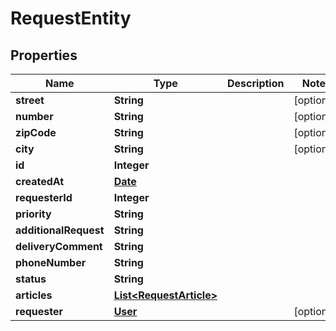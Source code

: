 

# RequestEntity

## Properties

Name | Type | Description | Notes
------------ | ------------- | ------------- | -------------
**street** | **String** |  |  [optional]
**number** | **String** |  |  [optional]
**zipCode** | **String** |  |  [optional]
**city** | **String** |  |  [optional]
**id** | **Integer** |  | 
**createdAt** | [**Date**](Date.md) |  | 
**requesterId** | **Integer** |  | 
**priority** | **String** |  | 
**additionalRequest** | **String** |  | 
**deliveryComment** | **String** |  | 
**phoneNumber** | **String** |  | 
**status** | **String** |  | 
**articles** | [**List&lt;RequestArticle&gt;**](RequestArticle.md) |  | 
**requester** | [**User**](User.md) |  |  [optional]



